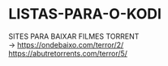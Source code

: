 # LISTAS-PARA-O-KODI

SITES PARA BAIXAR FILMES TORRENT
<br>
-> https://ondebaixo.com/terror/2/
<br>
https://abutretorrents.com/terror/5/
